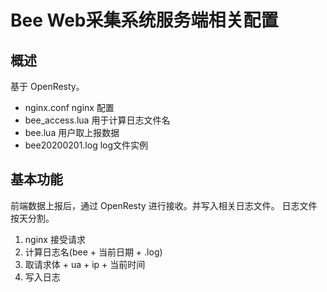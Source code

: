# Bee Web采集系统服务端相关配置

## 概述

基于 OpenResty。

- nginx.conf  nginx 配置
- bee_access.lua  用于计算日志文件名
- bee.lua  用户取上报数据
- bee20200201.log  log文件实例

## 基本功能

前端数据上报后，通过 OpenResty 进行接收。并写入相关日志文件。
日志文件按天分割。

1. nginx 接受请求
2. 计算日志名(bee + 当前日期 + .log)
3. 取请求体 + ua + ip + 当前时间
4. 写入日志
